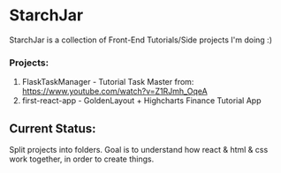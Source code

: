 # StarchJar
StarchJar is a collection of Front-End Tutorials/Side projects I'm doing :)
### Projects:
1. FlaskTaskManager - Tutorial Task Master from: https://www.youtube.com/watch?v=Z1RJmh_OqeA
2. first-react-app - GoldenLayout + Highcharts Finance Tutorial App
## Current Status:
Split projects into folders. 
Goal is to understand how react & html & css work together, in order to create things. 
